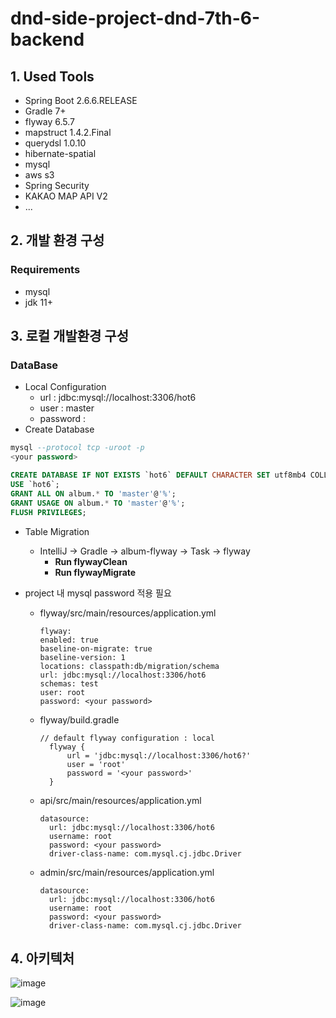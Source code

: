 # dnd-side-project-dnd-7th-6-backend

## 1. Used Tools
- Spring Boot 2.6.6.RELEASE
- Gradle 7+
- flyway 6.5.7
- mapstruct 1.4.2.Final
- querydsl 1.0.10
- hibernate-spatial
- mysql 
- aws s3
- Spring Security
- KAKAO MAP API V2
- ...

## 2. 개발 환경 구성
### Requirements
- mysql
- jdk 11+

## 3. 로컬 개발환경 구성
### DataBase
- Local Configuration
  - url : jdbc:mysql://localhost:3306/hot6 
  - user : master
  - password : <your password>
- Create Database
```sql
mysql --protocol tcp -uroot -p
<your password>

CREATE DATABASE IF NOT EXISTS `hot6` DEFAULT CHARACTER SET utf8mb4 COLLATE utf8mb4_general_ci;
USE `hot6`;
GRANT ALL ON album.* TO 'master'@'%';
GRANT USAGE ON album.* TO 'master'@'%';
FLUSH PRIVILEGES;
```
- Table Migration
  - IntelliJ -> Gradle -> album-flyway -> Task -> flyway 
    - **Run flywayClean**
    - **Run flywayMigrate**

- project 내 mysql password 적용 필요
  - flyway/src/main/resources/application.yml
    ```
    flyway:
    enabled: true
    baseline-on-migrate: true
    baseline-version: 1
    locations: classpath:db/migration/schema
    url: jdbc:mysql://localhost:3306/hot6
    schemas: test
    user: root
    password: <your password>

    ```
    
  - flyway/build.gradle
    ```
    // default flyway configuration : local
      flyway {
          url = 'jdbc:mysql://localhost:3306/hot6?'
          user = 'root'
          password = '<your password>'
      }
    ```
  - api/src/main/resources/application.yml
    ```
    datasource:
      url: jdbc:mysql://localhost:3306/hot6
      username: root
      password: <your password>
      driver-class-name: com.mysql.cj.jdbc.Driver
    ```
    
  - admin/src/main/resources/application.yml
    ```
    datasource:
      url: jdbc:mysql://localhost:3306/hot6
      username: root
      password: <your password>
      driver-class-name: com.mysql.cj.jdbc.Driver
    ```
## 4. 아키텍처
![image](https://user-images.githubusercontent.com/69445946/179416416-ae520270-145d-4285-81ec-24d54cdde8fd.png)

![image](https://user-images.githubusercontent.com/69445946/179416410-2a2d909a-9666-4932-a461-fac11d902f00.png)
